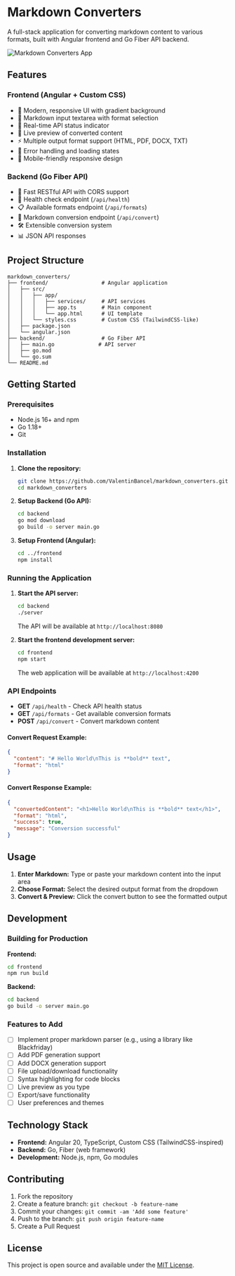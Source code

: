 # Markdown Converters

A full-stack application for converting markdown content to various formats, built with Angular frontend and Go Fiber API backend.

![Markdown Converters App](https://github.com/user-attachments/assets/da8784ce-2f63-4612-af5b-143c3fad99d0)

## Features

### Frontend (Angular + Custom CSS)
- 🎨 Modern, responsive UI with gradient background
- 📝 Markdown input textarea with format selection
- 🔄 Real-time API status indicator
- 👀 Live preview of converted content
- ⚡ Multiple output format support (HTML, PDF, DOCX, TXT)
- 🚨 Error handling and loading states
- 📱 Mobile-friendly responsive design

### Backend (Go Fiber API)
- 🚀 Fast RESTful API with CORS support
- 💚 Health check endpoint (`/api/health`)
- 📋 Available formats endpoint (`/api/formats`)
- 🔄 Markdown conversion endpoint (`/api/convert`)
- 🛠️ Extensible conversion system
- 📊 JSON API responses

## Project Structure

```
markdown_converters/
├── frontend/                 # Angular application
│   ├── src/
│   │   ├── app/
│   │   │   ├── services/     # API services
│   │   │   ├── app.ts        # Main component
│   │   │   └── app.html      # UI template
│   │   └── styles.css        # Custom CSS (TailwindCSS-like)
│   ├── package.json
│   └── angular.json
├── backend/                  # Go Fiber API
│   ├── main.go              # API server
│   ├── go.mod
│   └── go.sum
└── README.md
```

## Getting Started

### Prerequisites
- Node.js 16+ and npm
- Go 1.18+
- Git

### Installation

1. **Clone the repository:**
   ```bash
   git clone https://github.com/ValentinBancel/markdown_converters.git
   cd markdown_converters
   ```

2. **Setup Backend (Go API):**
   ```bash
   cd backend
   go mod download
   go build -o server main.go
   ```

3. **Setup Frontend (Angular):**
   ```bash
   cd ../frontend
   npm install
   ```

### Running the Application

1. **Start the API server:**
   ```bash
   cd backend
   ./server
   ```
   The API will be available at `http://localhost:8080`

2. **Start the frontend development server:**
   ```bash
   cd frontend
   npm start
   ```
   The web application will be available at `http://localhost:4200`

### API Endpoints

- **GET** `/api/health` - Check API health status
- **GET** `/api/formats` - Get available conversion formats
- **POST** `/api/convert` - Convert markdown content

#### Convert Request Example:
```json
{
  "content": "# Hello World\nThis is **bold** text",
  "format": "html"
}
```

#### Convert Response Example:
```json
{
  "convertedContent": "<h1>Hello World\nThis is **bold** text</h1>",
  "format": "html",
  "success": true,
  "message": "Conversion successful"
}
```

## Usage

1. **Enter Markdown:** Type or paste your markdown content into the input area
2. **Choose Format:** Select the desired output format from the dropdown
3. **Convert & Preview:** Click the convert button to see the formatted output

## Development

### Building for Production

**Frontend:**
```bash
cd frontend
npm run build
```

**Backend:**
```bash
cd backend
go build -o server main.go
```

### Features to Add

- [ ] Implement proper markdown parser (e.g., using a library like Blackfriday)
- [ ] Add PDF generation support
- [ ] Add DOCX generation support
- [ ] File upload/download functionality
- [ ] Syntax highlighting for code blocks
- [ ] Live preview as you type
- [ ] Export/save functionality
- [ ] User preferences and themes

## Technology Stack

- **Frontend:** Angular 20, TypeScript, Custom CSS (TailwindCSS-inspired)
- **Backend:** Go, Fiber (web framework)
- **Development:** Node.js, npm, Go modules

## Contributing

1. Fork the repository
2. Create a feature branch: `git checkout -b feature-name`
3. Commit your changes: `git commit -am 'Add some feature'`
4. Push to the branch: `git push origin feature-name`
5. Create a Pull Request

## License

This project is open source and available under the [MIT License](LICENSE).